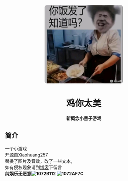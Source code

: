 <p align="center">
  <a href="https://xihua0522.github.io/RapeSenpai/"><img src="static/image/jiji.jpg" width="250" height="250" alt="xiaoheizi"></a>
</p>
<div align="center">

# 鸡你太美
**新概念小黑子游戏**
</div>

## 简介
一个小游戏<br>
开源自[Xiaohuang257](https://github.com/Xiaohuang257)<br>
替换了图片及音效，改了一些文本，<br>
如有侵权现象请到[博客](xihua.shop/bbs)下留言<br>
<b>纯娱乐无恶意![1072B112](https://github.com/XiHua0522/RapeSenpai/assets/98436743/af672a11-ee77-4acd-87db-6af10fbef4d8)
![1072AF7C](https://github.com/XiHua0522/RapeSenpai/assets/98436743/a6e3cef4-6215-415a-b8c6-1aa3aae5e5c5)
</b>

